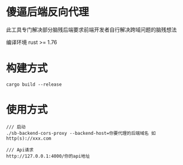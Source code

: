 # 傻逼后端反向代理

此工具专门解决部分脑残后端要求前端开发者自行解决跨域问题的脑残想法

编译环境  rust >= 1.76


# 构建方式

```
cargo build --release
```

# 使用方式
```
/// 启动
./sb-backend-cors-proxy --backend-host=你要代理的后端域名 如 http(s)://xxx.com

/// Api请求
http://127.0.0.1:4000/你的api地址
```

